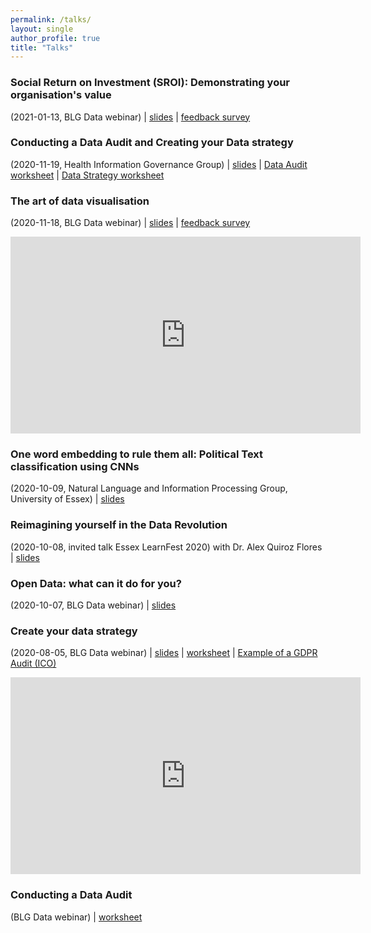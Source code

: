 ```yaml
---
permalink: /talks/
layout: single
author_profile: true
title: "Talks"
---
```


### Social Return on Investment (SROI): Demonstrating your organisation's value
(2021-01-13, BLG Data webinar)
| [slides](../assets/talks/20210113_BLG_SROI.pdf)
| [feedback survey](https://bit.ly/BLGSROI)

### Conducting a Data Audit and Creating your Data strategy
(2020-11-19, Health Information Governance Group)
| [slides](../assets/talks/20201119_HealthIGG_DataStrategyAudit.pdf)
| [Data Audit worksheet](https://bit.ly/BLGDataAudit)
| [Data Strategy worksheet](https://bit.ly/BLGDataStrategy)

### The art of data visualisation
(2020-11-18, BLG Data webinar)
| [slides](../assets/talks/20201118_BLG_DataVisualisation.pdf)
| [feedback survey](https://bit.ly/BLGVisualisationSurvey)

<iframe width="560" height="315" src="https://www.youtube.com/embed/vkPVj08Wz-c" frameborder="0" allow="accelerometer; autoplay; clipboard-write; encrypted-media; gyroscope; picture-in-picture" allowfullscreen></iframe>

### One word embedding to rule them all: Political Text classification using CNNs
(2020-10-09, Natural Language and Information Processing Group, University of Essex)
| [slides](../assets/talks/20201009_NLIPDay.pdf)

### Reimagining yourself in the Data Revolution
(2020-10-08, invited talk Essex LearnFest 2020) with Dr. Alex Quiroz Flores
| [slides](../assets/talks/20201008_BLG_LearnFest2020.pdf)

### Open Data: what can it do for you?
(2020-10-07, BLG Data webinar) 
| [slides](../assets/talks/20201007_BLG_OpenData.pdf)

### Create your data strategy
(2020-08-05, BLG Data webinar) 
| [slides]()
| [worksheet](https://bit.ly/BLGDataStrategy)
| [Example of a GDPR Audit (ICO)](https://ico.org.uk/media/2615577/parish-councils-data-audit-exercise.pdf)

<iframe width="560" height="315" src="https://www.youtube.com/embed/KCRyJUFkUTg" frameborder="0" allow="accelerometer; autoplay; clipboard-write; encrypted-media; gyroscope; picture-in-picture" allowfullscreen></iframe>

### Conducting a Data Audit
(BLG Data webinar)
| [worksheet](https://bit.ly/BLGDataAudit)

